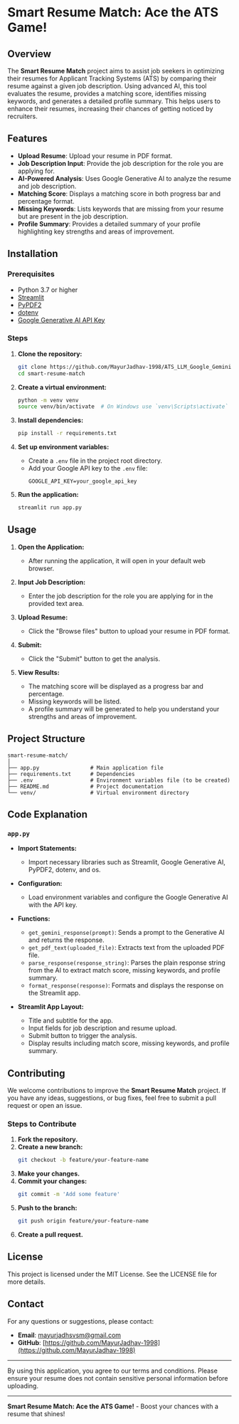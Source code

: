 # Smart Resume Match: Ace the ATS Game!

## Overview

The **Smart Resume Match** project aims to assist job seekers in optimizing their resumes for Applicant Tracking Systems (ATS) by comparing their resume against a given job description. Using advanced AI, this tool evaluates the resume, provides a matching score, identifies missing keywords, and generates a detailed profile summary. This helps users to enhance their resumes, increasing their chances of getting noticed by recruiters.

## Features

- **Upload Resume**: Upload your resume in PDF format.
- **Job Description Input**: Provide the job description for the role you are applying for.
- **AI-Powered Analysis**: Uses Google Generative AI to analyze the resume and job description.
- **Matching Score**: Displays a matching score in both progress bar and percentage format.
- **Missing Keywords**: Lists keywords that are missing from your resume but are present in the job description.
- **Profile Summary**: Provides a detailed summary of your profile highlighting key strengths and areas of improvement.

## Installation

### Prerequisites

- Python 3.7 or higher
- [Streamlit](https://streamlit.io/)
- [PyPDF2](https://pypi.org/project/PyPDF2/)
- [dotenv](https://pypi.org/project/python-dotenv/)
- [Google Generative AI API Key](https://console.cloud.google.com/)

### Steps

1. **Clone the repository:**
   ```bash
   git clone https://github.com/MayurJadhav-1998/ATS_LLM_Google_Gemini
   cd smart-resume-match
   ```

2. **Create a virtual environment:**
   ```bash
   python -m venv venv
   source venv/bin/activate  # On Windows use `venv\Scripts\activate`
   ```

3. **Install dependencies:**
   ```bash
   pip install -r requirements.txt
   ```

4. **Set up environment variables:**
   - Create a `.env` file in the project root directory.
   - Add your Google API key to the `.env` file:
     ```
     GOOGLE_API_KEY=your_google_api_key
     ```

5. **Run the application:**
   ```bash
   streamlit run app.py
   ```

## Usage

1. **Open the Application:**
   - After running the application, it will open in your default web browser.

2. **Input Job Description:**
   - Enter the job description for the role you are applying for in the provided text area.

3. **Upload Resume:**
   - Click the "Browse files" button to upload your resume in PDF format.

4. **Submit:**
   - Click the "Submit" button to get the analysis.

5. **View Results:**
   - The matching score will be displayed as a progress bar and percentage.
   - Missing keywords will be listed.
   - A profile summary will be generated to help you understand your strengths and areas of improvement.

## Project Structure

```plaintext
smart-resume-match/
│
├── app.py                # Main application file
├── requirements.txt      # Dependencies
├── .env                  # Environment variables file (to be created)
├── README.md             # Project documentation
└── venv/                 # Virtual environment directory
```

## Code Explanation

### `app.py`

- **Import Statements:**
  - Import necessary libraries such as Streamlit, Google Generative AI, PyPDF2, dotenv, and os.
  
- **Configuration:**
  - Load environment variables and configure the Google Generative AI with the API key.

- **Functions:**
  - `get_gemini_response(prompt)`: Sends a prompt to the Generative AI and returns the response.
  - `get_pdf_text(uploaded_file)`: Extracts text from the uploaded PDF file.
  - `parse_response(response_string)`: Parses the plain response string from the AI to extract match score, missing keywords, and profile summary.
  - `format_response(response)`: Formats and displays the response on the Streamlit app.

- **Streamlit App Layout:**
  - Title and subtitle for the app.
  - Input fields for job description and resume upload.
  - Submit button to trigger the analysis.
  - Display results including match score, missing keywords, and profile summary.

## Contributing

We welcome contributions to improve the **Smart Resume Match** project. If you have any ideas, suggestions, or bug fixes, feel free to submit a pull request or open an issue.

### Steps to Contribute

1. **Fork the repository.**
2. **Create a new branch:**
   ```bash
   git checkout -b feature/your-feature-name
   ```
3. **Make your changes.**
4. **Commit your changes:**
   ```bash
   git commit -m 'Add some feature'
   ```
5. **Push to the branch:**
   ```bash
   git push origin feature/your-feature-name
   ```
6. **Create a pull request.**

## License

This project is licensed under the MIT License. See the LICENSE file for more details.

## Contact

For any questions or suggestions, please contact:
- **Email**: [mayurjadhsvsm@gmail.com](mailto:mayurjadhavsm@gmail.com)
- **GitHub**: [https://github.com/MayurJadhav-1998](https://github.com/MayurJadhav-1998)

---

By using this application, you agree to our terms and conditions. Please ensure your resume does not contain sensitive personal information before uploading.

---

**Smart Resume Match: Ace the ATS Game!** - Boost your chances with a resume that shines!
```
